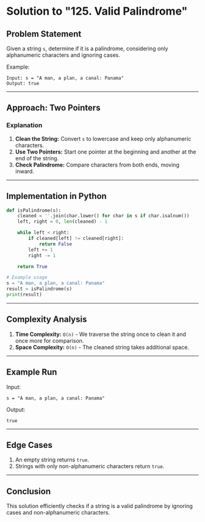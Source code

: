 # Solution to "125. Valid Palindrome"

## Problem Statement

Given a string `s`, determine if it is a palindrome, considering only alphanumeric characters and ignoring cases.

Example:

```
Input: s = "A man, a plan, a canal: Panama"
Output: true
```

---

## Approach: Two Pointers

### Explanation

1. **Clean the String:** Convert `s` to lowercase and keep only alphanumeric characters.
2. **Use Two Pointers:** Start one pointer at the beginning and another at the end of the string.
3. **Check Palindrome:** Compare characters from both ends, moving inward.

---

## Implementation in Python

```python
def isPalindrome(s):
    cleaned = ''.join(char.lower() for char in s if char.isalnum())
    left, right = 0, len(cleaned) - 1

    while left < right:
        if cleaned[left] != cleaned[right]:
            return False
        left += 1
        right -= 1

    return True

# Example usage
s = "A man, a plan, a canal: Panama"
result = isPalindrome(s)
print(result)
```

---

## Complexity Analysis

1. **Time Complexity:** `O(n)` - We traverse the string once to clean it and once more for comparison.
2. **Space Complexity:** `O(n)` - The cleaned string takes additional space.

---

## Example Run

Input:

```
s = "A man, a plan, a canal: Panama"
```

Output:

```
true
```

---

## Edge Cases

1. An empty string returns `true`.
2. Strings with only non-alphanumeric characters return `true`.

---

## Conclusion

This solution efficiently checks if a string is a valid palindrome by ignoring cases and non-alphanumeric characters.